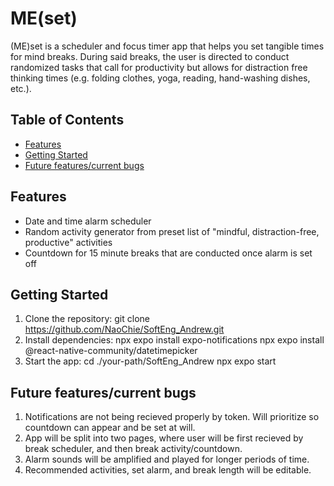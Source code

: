 # ME(set)

(ME)set is a scheduler and focus timer app that helps you set tangible times for mind breaks. During said breaks, the user is directed to conduct randomized tasks that call for productivity but allows for distraction free thinking times (e.g. folding clothes, yoga, reading, hand-washing dishes, etc.).

## Table of Contents

- [Features](#features)
- [Getting Started](#getting-started)
- [Future features/current bugs](#future-features/current-bugs)

## Features

- Date and time alarm scheduler
- Random activity generator from preset list of "mindful, distraction-free, productive" activities
- Countdown for 15 minute breaks that are conducted once alarm is set off

## Getting Started

1. Clone the repository:
   git clone https://github.com/NaoChie/SoftEng_Andrew.git
2. Install dependencies:
    npx expo install expo-notifications
    npx expo install @react-native-community/datetimepicker
3. Start the app:
    cd ./your-path/SoftEng_Andrew
    npx expo start

## Future features/current bugs

1. Notifications are not being recieved properly by token. Will prioritize so countdown can appear and be set at will.
2. App will be split into two pages, where user will be first recieved by break scheduler, and then break activity/countdown.
3. Alarm sounds will be amplified and played for longer periods of time.
4. Recommended activities, set alarm, and break length will be editable.